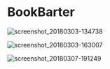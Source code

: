 # BookBarter
![screenshot_20180303-134738](https://user-images.githubusercontent.com/34419538/45089493-f9f29400-b129-11e8-8a9c-2434060c84bc.png)

![screenshot_20180303-163007](https://user-images.githubusercontent.com/34419538/45089958-82256900-b12b-11e8-9d5d-1d2bda207959.png)

![screenshot_20180307-191249](https://user-images.githubusercontent.com/34419538/45090026-b8fb7f00-b12b-11e8-97ef-31db86f138bd.png)
